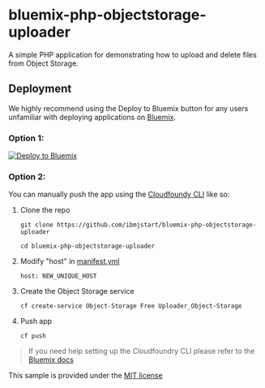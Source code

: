 # bluemix-php-objectstorage-uploader

A simple PHP application for demonstrating how to upload and delete files from Object Storage.

## Deployment

We highly recommend using the Deploy to Bluemix button for any users unfamiliar with deploying applications on [Bluemix](https://bluemix.net).

### Option 1:

[![Deploy to Bluemix](https://bluemix.net/deploy/button.png)](https://bluemix.net/deploy?repository=https://github.com/ibmjstart/bluemix-php-objectstorage-uploader.git)


### Option 2:

You can manually push the app using the [Cloudfoundy CLI](https://github.com/cloudfoundry/cli/releases) like so: 

1. Clone the repo  
	```
	git clone https://github.com/ibmjstart/bluemix-php-objectstorage-uploader

	cd bluemix-php-objectstorage-uploader
	```
2. Modify "host" in [manifest.yml](manifest.yml)
	```
	host: NEW_UNIQUE_HOST
	```

3. Create the Object Storage service
	```
	cf create-service Object-Storage Free Uploader_Object-Storage
	```

4. Push app
	```
	cf push
	``` 

> If you need help setting up the Cloudfoundry CLI please refer to the [Bluemix docs](https://console.ng.bluemix.net/docs/starters/install_cli.html)  

This sample is provided under the [MIT license](License.txt)

